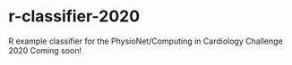 # r-classifier-2020
R example classifier for the PhysioNet/Computing in Cardiology Challenge 2020
Coming soon!

